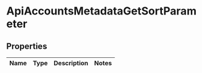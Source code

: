 

# ApiAccountsMetadataGetSortParameter


## Properties

| Name | Type | Description | Notes |
|------------ | ------------- | ------------- | -------------|



